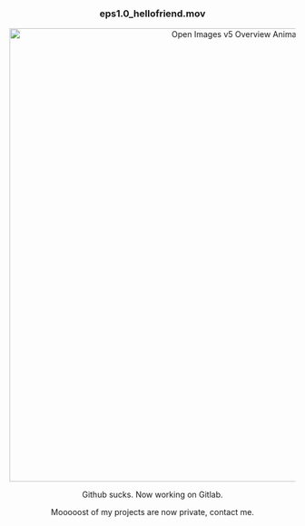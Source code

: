<div align="center">
  
### eps1.0_hellofriend.mov 

<a href="https://s7.gifyu.com/images/ezgif-7-70714c82fc29.gif"><img alt="Open Images v5 Overview Animation" src="https://s7.gifyu.com/images/ezgif-7-70714c82fc29.gif" width="800px" /></a>

Github sucks. Now working on Gitlab.

Mooooost of my projects are now private, contact me.
</div>


<!--

![Alt Text](https://lh3.googleusercontent.com/proxy/9d4qKxJUaHI4FSEfjJgvEYRRGT8KDDqOIPsxQCg8Pu7_QbPmE9aIOr6KP_PXmE_UdPkpODbfhFUru114H2peN1kBnKW35a4UgCIJ6oj4iMo)

![Adam's github stats](https://github-readme-stats.vercel.app/api?username=dezow&&hide=contribs&count_private=true&show_icons=true&theme=onedark)

[![Adam's top Langs](https://github-readme-stats.vercel.app/api/top-langs/?username=dezow&layout=compact)](https://github.com/anuraghazra/github-readme-stats)


**dezow/dezow** is a ✨ _special_ ✨ repository because its `README.md` (this file) appears on your GitHub profile.

Here are some ideas to get you started:

- 🔭 I’m currently working on ...
- 🌱 I’m currently learning ...
- 👯 I’m looking to collaborate on ...
- 🤔 I’m looking for help with ...
- 💬 Ask me about ...
- 📫 How to reach me: ...
- 😄 Pronouns: ...
- ⚡ Fun fact: ...
-->
